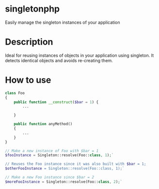 # singletonphp

Easily manage the singleton instances of your application

# Description

Ideal for reusing instances of objects in your application using singleton. It detects identical objects and avoids re-creating them.

# How to use

```php
class Foo 
{
    public function __construct($bar = 1) {
        ...

    }

    public function anyMethod()
    {
        ...
    }
}
```

```php
// Make a new instance of Foo with $bar = 1
$fooInstance = Singleton::resolve(Foo::class, 1);`

// Reuses the Foo instance since it was also built with $bar = 1;
$otherFooInstance = Singleton::resolve(Foo::class, 1);`

// Make a new Foo instance since $bar = 2 
$moreFooInstance = Singleton::resolve(Foo::class, 2);`
```



